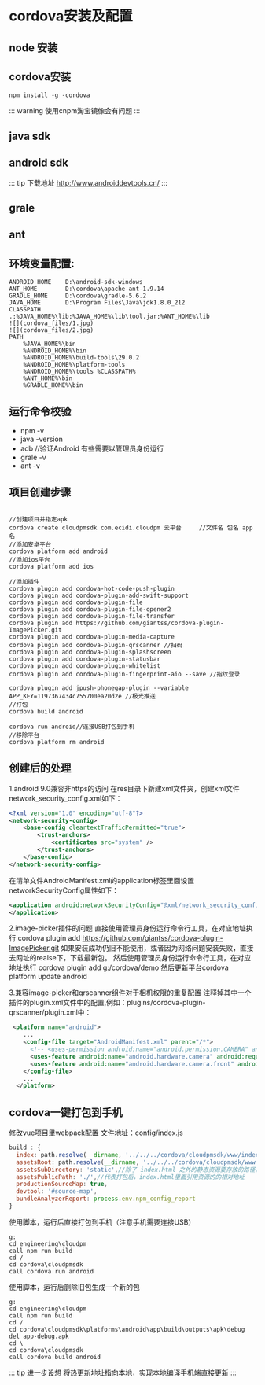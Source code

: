 # cordova安装及配置
## node 安装
## cordova安装
```
npm install -g -cordova 
```
::: warning
使用cnpm淘宝镜像会有问题
:::
## java sdk 
## android sdk 
::: tip 下载地址
 http://www.androiddevtools.cn/
:::

## grale
## ant

## 环境变量配置:
```
ANDROID_HOME	D:\android-sdk-windows
ANT_HOME 		D:\cordova\apache-ant-1.9.14
GRADLE_HOME		D:\cordova\gradle-5.6.2
JAVA_HOME		D:\Program Files\Java\jdk1.8.0_212
CLASSPATH		.;%JAVA_HOME%\lib;%JAVA_HOME%\lib\tool.jar;%ANT_HOME%\lib
![](cordova_files/1.jpg)
![](cordova_files/2.jpg)
PATH 
	%JAVA_HOME%\bin 
	%ANDROID_HOME%\bin 
	%ANDROID_HOME%\build-tools\29.0.2 
	%ANDROID_HOME%\platform-tools 
	%ANDROID_HOME%\tools %CLASSPATH% 
	%ANT_HOME%\bin 
	%GRADLE_HOME%\bin
```
## 运行命令校验
* npm -v
* java -version
* adb //验证Android 有些需要以管理员身份运行
* grale -v
* ant -v

## 项目创建步骤
```

//创建项目并指定apk
cordova create cloudpmsdk com.ecidi.cloudpm 云平台     //文件名 包名 app名
//添加安卓平台
cordova platform add android
//添加ios平台
cordova platform add ios

//添加插件
cordova plugin add cordova-hot-code-push-plugin
cordova plugin add cordova-plugin-add-swift-support
cordova plugin add cordova-plugin-file
cordova plugin add cordova-plugin-file-opener2
cordova plugin add cordova-plugin-file-transfer
cordova plugin add https://github.com/giantss/cordova-plugin-ImagePicker.git
cordova plugin add cordova-plugin-media-capture
cordova plugin add cordova-plugin-qrscanner //扫码
cordova plugin add cordova-plugin-splashscreen
cordova plugin add cordova-plugin-statusbar
cordova plugin add cordova-plugin-whitelist
cordova plugin add cordova-plugin-fingerprint-aio --save //指纹登录

cordova plugin add jpush-phonegap-plugin --variable APP_KEY=1197367434c755700ea20d2e //极光推送
//打包
cordova build android

cordova run android//连接USB打包到手机
//移除平台
cordova platform rm android
```



## 创建后的处理
1.android 9.0兼容非https的访问
在res目录下新建xml文件夹，创建xml文件network_security_config.xml如下：
```xml
<?xml version="1.0" encoding="utf-8"?>
<network-security-config>
    <base-config cleartextTrafficPermitted="true">
        <trust-anchors>
            <certificates src="system" />
        </trust-anchors>
    </base-config>
</network-security-config>
```
在清单文件AndroidManifest.xml的application标签里面设置networkSecurityConfig属性如下：
```xml
<application android:networkSecurityConfig="@xml/network_security_config">
</application>
```
2.image-picker插件的问题
直接使用管理员身份运行命令行工具，在对应地址执行
cordova plugin add https://github.com/giantss/cordova-plugin-ImagePicker.git
如果安装成功仍旧不能使用，或者因为网络问题安装失败，直接去网址的realse下，下载最新包。
然后使用管理员身份运行命令行工具，在对应地址执行
cordova plugin add g:/cordova/demo
然后更新平台cordova platform update android 

3.兼容image-picker和qrscanner组件对于相机权限的重复配置
注释掉其中一个插件的plugin.xml文件中的配置,例如：plugins/cordova-plugin-qrscanner/plugin.xml中：
```xml
 <platform name="android">
	...
    <config-file target="AndroidManifest.xml" parent="/*">
      <!-- <uses-permission android:name="android.permission.CAMERA" android:required="false" /> -->//注释这一行
      <uses-feature android:name="android.hardware.camera" android:required="false" />
      <uses-feature android:name="android.hardware.camera.front" android:required="false" />
    </config-file>
	...
  </platform>
```
## cordova一键打包到手机
修改vue项目里webpack配置
文件地址：config/index.js 
```js
build : {
  index: path.resolve(__dirname, '../../../cordova/cloudpmsdk/www/index.html'),//模板地址
  assetsRoot: path.resolve(__dirname, '../../../cordova/cloudpmsdk/www'),//打包后文件要存放的路径（根据本地地址调整）
  assetsSubDirectory: 'static',//除了 index.html 之外的静态资源要存放的路径，
  assetsPublicPath: './',//代表打包后，index.html里面引用资源的的相对地址
  productionSourceMap: true,
  devtool: '#source-map',
  bundleAnalyzerReport: process.env.npm_config_report
}
```

使用脚本，运行后直接打包到手机（注意手机需要连接USB）
```
g:
cd engineering\cloudpm
call npm run build
cd /
cd cordova\cloudpmsdk
call cordova run android
```

使用脚本，运行后删除旧包生成一个新的包
```
g:
cd engineering\cloudpm
call npm run build
cd /
cd cordova\cloudpmsdk\platforms\android\app\build\outputs\apk\debug
del app-debug.apk
cd \
cd cordova\cloudpmsdk
call cordova build android
```

::: tip 进一步设想
将热更新地址指向本地，实现本地编译手机端直接更新
:::
